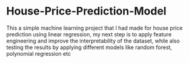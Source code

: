# House-Price-Prediction-Model
This a simple machine learning project that I had made for house price prediction using linear regression, my next step is to apply feature engineering and improve the interpretability of the dataset, while also testing the results by applying different models like random forest, polynomial regression etc
